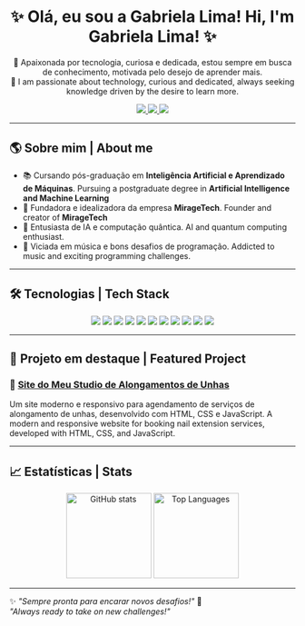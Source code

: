 <!-- Banner ou frase de boas-vindas -->
<h1 align="center">✨ Olá, eu sou a Gabriela Lima!
  Hi, I'm Gabriela Lima! ✨</h1>

<p align="center">
  🎯 Apaixonada por tecnologia, curiosa e dedicada, estou sempre em busca de conhecimento, motivada pelo desejo de aprender mais. <br>
  🚀 I am passionate about technology, curious and dedicated, always seeking knowledge driven by the desire to learn more.
</p>

<p align="center">
  <a href="https://instagram.com/_miragetech" target="_blank">
    <img src="https://img.shields.io/badge/Instagram-E4405F?style=for-the-badge&logo=instagram&logoColor=white" />
  </a>
  <a href="https://linkedin.com/in/gabriela-s-lima1990" target="_blank">
    <img src="https://img.shields.io/badge/LinkedIn-0A66C2?style=for-the-badge&logo=linkedin&logoColor=white" />
  </a>
  <a href="mailto:gabriela.s.lima90@gmail.com">
    <img src="https://img.shields.io/badge/Gmail-D14836?style=for-the-badge&logo=gmail&logoColor=white" />
  </a>
</p>

---

## 🌎 Sobre mim | About me

- 📚 Cursando pós-graduação em **Inteligência Artificial e Aprendizado de Máquinas**. Pursuing a postgraduate degree in **Artificial Intelligence and Machine Learning**
- 🎨 Fundadora e idealizadora da empresa **MirageTech**. Founder and creator of **MirageTech**
- 🧠 Entusiasta de IA e computação quântica. AI and quantum computing enthusiast.
- 🚀 Viciada em música e bons desafios de programação. Addicted to music and exciting programming challenges.

---

## 🛠 Tecnologias | Tech Stack

<p align="center">
  <img src="https://img.shields.io/badge/Java-007396?style=for-the-badge&logo=openjdk&logoColor=white" />
  <img src="https://img.shields.io/badge/Python-3776AB?style=for-the-badge&logo=python&logoColor=white" />
  <img src="https://img.shields.io/badge/JavaScript-F7DF1E?style=for-the-badge&logo=javascript&logoColor=black" />
  <img src="https://img.shields.io/badge/HTML5-E34F26?style=for-the-badge&logo=html5&logoColor=white" />
  <img src="https://img.shields.io/badge/CSS3-1572B6?style=for-the-badge&logo=css3&logoColor=white" />
  <img src="https://img.shields.io/badge/FastAPI-009688?style=for-the-badge&logo=fastapi&logoColor=white" />
  <img src="https://img.shields.io/badge/Git-F05032?style=for-the-badge&logo=git&logoColor=white" />
  <img src="https://img.shields.io/badge/GitHub-181717?style=for-the-badge&logo=github&logoColor=white" />
  <img src="https://img.shields.io/badge/VS%20Code-007ACC?style=for-the-badge&logo=visualstudiocode&logoColor=white" />
  <img src="https://img.shields.io/badge/Eclipse-2C2255?style=for-the-badge&logo=eclipseide&logoColor=white" />
  <img src="https://img.shields.io/badge/Cursor-000000?style=for-the-badge&logo=cursor&logoColor=white" />
</p>

---

## 🚀 Projeto em destaque | Featured Project

### 💅 [Site do Meu Studio de Alongamentos de Unhas](https://github.com/gabriela-s-lima/studio_gabilima)
Um site moderno e responsivo para agendamento de serviços de alongamento de unhas, desenvolvido com HTML, CSS e JavaScript. 
A modern and responsive website for booking nail extension services, developed with HTML, CSS, and JavaScript.

---

## 📈 Estatísticas | Stats

<p align="center">
  <img src="https://github-readme-stats.vercel.app/api?username=gabriela-s-lima&show_icons=true&theme=tokyonight" alt="GitHub stats" height="150" />
  <img src="https://github-readme-stats.vercel.app/api/top-langs/?username=gabriela-s-lima&layout=compact&theme=tokyonight" alt="Top Languages" height="150" />
</p>

---

✨ *"Sempre pronta para encarar novos desafios!"* 🚀  
*"Always ready to take on new challenges!"*  
